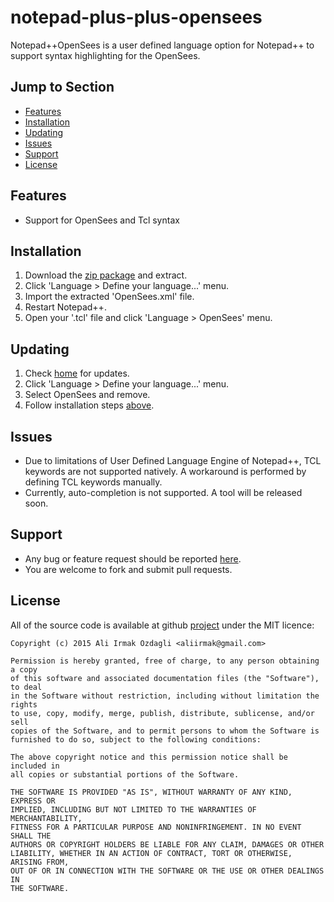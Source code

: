 # notepad-plus-plus-opensees
Notepad++OpenSees is a user defined language option for Notepad++ to support syntax highlighting for the OpenSees.

## Jump to Section

- [Features](#features)
- [Installation](#installation)
- [Updating](#updating)
- [Issues](#issues)
- [Support](#support)
- [License](#license)

## Features

- Support for OpenSees and Tcl syntax

## Installation

1. Download the [zip package][zipPackage] and extract.
2. Click 'Language > Define your language...' menu.
3. Import the extracted 'OpenSees.xml' file.
4. Restart Notepad++.
5. Open your '.tcl' file and click 'Language > OpenSees' menu.

## Updating

1. Check [home] for updates.
2. Click 'Language > Define your language...' menu.
3. Select OpenSees and remove.
4. Follow installation steps [above](#installation).

## Issues

- Due to limitations of User Defined Language Engine of Notepad++, TCL keywords are not supported natively. A workaround is performed by defining TCL keywords manually.
- Currently, auto-completion is not supported. A tool will be released soon.

## Support

- Any bug or feature request should be reported [here][issues].
- You are welcome to fork and submit pull requests.

## License

All of the source code is available at github [project][home] under the MIT licence:
```
Copyright (c) 2015 Ali Irmak Ozdagli <aliirmak@gmail.com>

Permission is hereby granted, free of charge, to any person obtaining a copy
of this software and associated documentation files (the "Software"), to deal
in the Software without restriction, including without limitation the rights
to use, copy, modify, merge, publish, distribute, sublicense, and/or sell
copies of the Software, and to permit persons to whom the Software is
furnished to do so, subject to the following conditions:

The above copyright notice and this permission notice shall be included in
all copies or substantial portions of the Software.

THE SOFTWARE IS PROVIDED "AS IS", WITHOUT WARRANTY OF ANY KIND, EXPRESS OR
IMPLIED, INCLUDING BUT NOT LIMITED TO THE WARRANTIES OF MERCHANTABILITY,
FITNESS FOR A PARTICULAR PURPOSE AND NONINFRINGEMENT. IN NO EVENT SHALL THE
AUTHORS OR COPYRIGHT HOLDERS BE LIABLE FOR ANY CLAIM, DAMAGES OR OTHER
LIABILITY, WHETHER IN AN ACTION OF CONTRACT, TORT OR OTHERWISE, ARISING FROM,
OUT OF OR IN CONNECTION WITH THE SOFTWARE OR THE USE OR OTHER DEALINGS IN
THE SOFTWARE.
```


[home]: https://github.com/aliirmak/notepad-plus-plus-opensees "Home"
[zipPackage]: https://github.com/aliirmak/notepad-plus-plus-opensees/archive/master.zip "Zip Package"
[issues]: https://github.com/aliirmak/notepad-plus-plus-opensees/issues "Issues"
